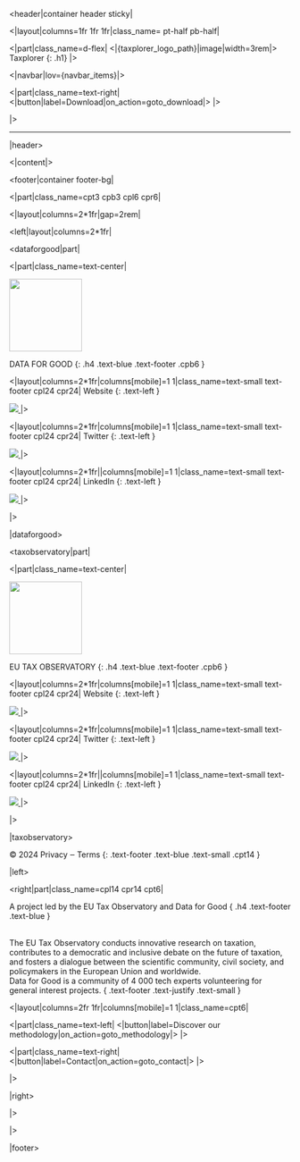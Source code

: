 [//]: # (The root file handles sections in common for all pages like header and footer)
[//]: # (It also contains the <|content|> variable which will display the content of selected page)

[//]: # (Header)
<header|container header sticky|

<|layout|columns=1fr 1fr 1fr|class_name= pt-half pb-half|

<|part|class_name=d-flex|
<|{taxplorer_logo_path}|image|width=3rem|>
Taxplorer
{: .h1}
|>

<|navbar|lov={navbar_items}|>

<|part|class_name=text-right|
<|button|label=Download|on_action=goto_download|>
|>

|>

<hr class="header-hr35"/>

|header>

[//]: # (Add active page content)
<|content|>

[//]: # (Footer)

<footer|container footer-bg|

<|part|class_name=cpt3 cpb3 cpl6 cpr6|

<|layout|columns=2*1fr|gap=2rem|

[//]: # (Left section of footer)

<left|layout|columns=2*1fr|

[//]: # (Data For Good section)

<dataforgood|part|

<|part|class_name=text-center|

 <img class="cpb14" src="./images/data4good-logo.svg" height="130px"/> 

DATA FOR GOOD
{: .h4 .text-blue .text-footer .cpb6 }

<|layout|columns=2*1fr|columns[mobile]=1 1|class_name=text-small text-footer cpl24 cpr24|
Website
{: .text-left }

<a class="text-center" href="https://dataforgood.fr/" target="_blank">
    <img src="./images/website-logo.svg"/>
</a>
|>

<|layout|columns=2*1fr|columns[mobile]=1 1|class_name=text-small text-footer cpl24 cpr24|
Twitter
{: .text-left }

<a class="text-center" href="https://twitter.com/dataforgood_fr" target="_blank">
    <img src="./images/twitter-logo.svg"/>
</a>
|>

<|layout|columns=2*1fr||columns[mobile]=1 1|class_name=text-small text-footer cpl24 cpr24|
LinkedIn
{: .text-left }

<a class="text-center" href="https://www.linkedin.com/company/dataforgood" target="_blank">
    <img src="./images/linkedin-logo.svg"/>
</a>
|>

|>

|dataforgood>

[//]: # (Tax Observatory section)

<taxobservatory|part|

<|part|class_name=text-center|

 <img class="cpb14" src="./images/eutax-logo.svg" height="130px"/> 

EU TAX OBSERVATORY
{: .h4 .text-blue .text-footer .cpb6 }

<|layout|columns=2*1fr|columns[mobile]=1 1|class_name=text-small text-footer cpl24 cpr24|
Website
{: .text-left }

<a class="text-center" href="https://www.taxobservatory.eu/" target="_blank">
    <img src="./images/website-logo.svg"/>
</a>
|>

<|layout|columns=2*1fr|columns[mobile]=1 1|class_name=text-small text-footer cpl24 cpr24|
Twitter
{: .text-left }

<a class="text-center" href="https://twitter.com/taxobservatory" target="_blank">
    <img src="./images/twitter-logo.svg"/>
</a>
|>

<|layout|columns=2*1fr||columns[mobile]=1 1|class_name=text-small text-footer cpl24 cpr24|
LinkedIn
{: .text-left }

<a class="text-center" href="https://www.linkedin.com/company/70917369/" target="_blank">
    <img src="./images/linkedin-logo.svg"/>
</a>
|>

|>

|taxobservatory>

&#169; 2024 Privacy &#8210; Terms
{: .text-footer .text-blue .text-small .cpt14 }

|left>

[//]: # (Right section of footer)

<right|part|class_name=cpl14 cpr14 cpt6|

A project led by the EU Tax Observatory and Data for Good
{ .h4 .text-footer .text-blue }

<br/>
The EU Tax Observatory conducts innovative research on taxation, contributes to a democratic and inclusive debate on the 
future of taxation, and fosters a dialogue between the scientific community, civil society, and policymakers in the 
European Union and worldwide.<br/>
Data for Good is a community of 4 000 tech experts volunteering for general interest projects.
{ .text-footer .text-justify .text-small }

<|layout|columns=2fr 1fr|columns[mobile]=1 1|class_name=cpt6|

<|part|class_name=text-left|
<|button|label=Discover our methodology|on_action=goto_methodology|>
|>

<|part|class_name=text-right|
<|button|label=Contact|on_action=goto_contact|>
|>

|>

|right>

|>

|>

|footer>

